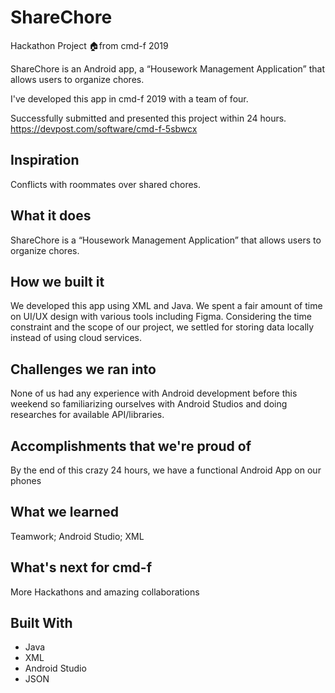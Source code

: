 # ShareChore
Hackathon Project 🏠from cmd-f 2019 

ShareChore is an Android app, a “Housework Management Application” that allows users to organize chores.

I've developed this app in cmd-f 2019 with a team of four. 

Successfully submitted and presented this project within 24 hours. 
https://devpost.com/software/cmd-f-5sbwcx

## Inspiration
Conflicts with roommates over shared chores.

## What it does
ShareChore is a “Housework Management Application” that allows users to organize chores.

## How we built it
We developed this app using XML and Java. We spent a fair amount of time on UI/UX design with various tools including Figma. Considering the time constraint and the scope of our project, we settled for storing data locally instead of using cloud services.

## Challenges we ran into
None of us had any experience with Android development before this weekend so familiarizing ourselves with Android Studios and doing researches for available API/libraries.

## Accomplishments that we're proud of
By the end of this crazy 24 hours, we have a functional Android App on our phones

## What we learned
Teamwork; Android Studio; XML

## What's next for cmd-f
More Hackathons and amazing collaborations

## Built With
* Java
* XML
* Android Studio
* JSON
